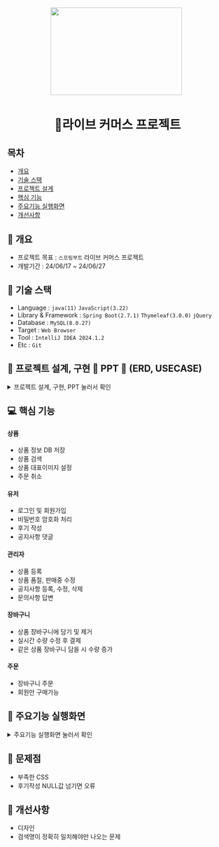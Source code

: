 <h1 align='center'> <img src='https://cdn-icons-png.flaticon.com/512/5208/5208370.png' style='width: 300px; height: 200px;'>&nbsp;</h1>
<h1  align='center'>👕라이브 커머스 프로젝트</h1>



## 목차
- [개요](https://github.com/YoungQWER/LiveCommerce_boot#-개요)
- [기술 스택](https://github.com/YoungQWER/LiveCommerce_boot#-기술-스택)
- [프로젝트 설계](https://github.com/YoungQWER/LiveCommerce_boot#프로젝트-설계)
- [핵심 기능](https://github.com/YoungQWER/LiveCommerce_boot#-핵심-기능)
- [주요기능 실행화면](https://github.com/YoungQWER/LiveCommerce_boot#-주요기능-실행화면)
- [개선사항](https://github.com/YoungQWER/LiveCommerce_boot#-개선사항)
  


## 🚩 개요
- 프로젝트 목표 : `스프링부트` 라이브 커머스 프로젝트
- 개발기간 : 24/06/17 ~ 24/06/27



## 🔧 기술 스택
- Language : `java(11)` `JavaScript(3.22)`
- Library & Framework : `Spring Boot(2.7.1)` `Thymeleaf(3.0.0)` `jQuery`
- Database : `MySQL(8.0.27)`
- Target : `Web Browser`
- Tool : `IntelliJ IDEA 2024.1.2`
- Etc : `Git`

## 👾 프로젝트 설계, 구현 📂 PPT 📂 (ERD, USECASE)

<details><summary>프로젝트 설계, 구현, PPT 눌러서 확인</summary>   
<div align="center">   

![image](https://github.com/YoungQWER/LiveCommerce_boot/assets/157094828/498f7d9a-e7f9-4aa8-bcad-01c60f7c5ea2)
![image](https://github.com/YoungQWER/LiveCommerce_boot/assets/157094828/c182dd0f-4dff-4e6b-9d07-16f4acc1750a)
![image](https://github.com/YoungQWER/LiveCommerce_boot/assets/157094828/36b3468a-fba8-4e8d-aeb1-ea9785cbf9cd)
![image](https://github.com/YoungQWER/LiveCommerce_boot/assets/157094828/4e3dd66e-9f4c-4aea-968d-320fc0cc8487)
![image](https://github.com/YoungQWER/LiveCommerce_boot/assets/157094828/7aeed2cf-f368-4a2d-a054-fa3fe2ddde00)



</div>            
</details>

## 💻 핵심 기능



#### 상품
- 상품 정보 DB 저장
- 상품 검색
- 상품 대표이미지 설정
- 주문 취소

#### 유저
- 로그인 및 회원가입
- 비밀번호 암호화 처리
- 후기 작성
- 공지사항 댓글

#### 관리자
- 상품 등록
- 상품 품절, 판매중 수정
- 공지사항 등록, 수정, 삭제 
- 문의사항 답변

#### 장바구니
- 상품 장바구니에 담기 및 제거
- 실시간 수량 수정 후 결제
- 같은 상품 장바구니 담을 시 수량 증가

#### 주문
- 장바구니 주문
- 회원만 구매가능

## 🎇 주요기능 실행화면

<details>
<summary>주요기능 실행화면 눌러서 확인</summary>

![1](https://github.com/YoungQWER/LiveCommerce_boot/assets/157094828/7f747d12-f272-4d4a-b83a-0b65fa7d97c4)


</details>

## 🚩 문제점
- 부족한 CSS
- 후기작성 NULL값 넘기면 오류


## 🌄 개선사항
- 디자인
- 검색명이 정확히 일치해야만 나오는 문제
